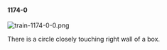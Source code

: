 #### 1174-0
![train-1174-0-0.png](https://github.com/lil-lab/nlvr/raw/master/nlvr/train/images/55/train-1174-0-0.png "train-1174-0-0.png")

There is a circle closely touching right wall of a box.